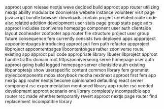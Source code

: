 approot upon release nextjs weve decided build approot app router utilizing nextjs ability modularize zooniverse website instance volunteer visit page javascript bundle browser downloads contain project unrelated route code also related addition development user stats page group stats page adrs approot includes zooniverse homepage component user auth clientside layout zooheader zoofooter app router file structure project user group future consequence fem currently consists two deployed apps appproject appcontentpages introducing approot put fem path refactor appproject libproject appcontentpages libcontentpages rather zooniverse route existing app approot pull code appropriate library libuser libproject approot handle traffic domain root httpszooniverseorg serve homepage user auth approot going build logged homepage server clientside auth existing libpanoptesjs show userspecific content common library fem grommet styledcomponents mobx storybook mocha nextinext approot first fem app nextjs app router nextjs become opinionated defaulting react server component rsc experimentation mentioned library app router rsc needed development approot scenario one library completely incompatible app router rsc made whether temporarily revert approot nextjs page router find replacement incompatible library